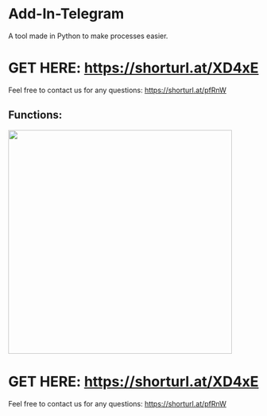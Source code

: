 # Add-In-Telegram
A tool made in Python to make processes easier.

# GET HERE: https://shorturl.at/XD4xE
Feel free to contact us for any questions: https://shorturl.at/pfRnW
## Functions:
<img src='UI1.png' width='450'>

# GET HERE: https://shorturl.at/XD4xE
Feel free to contact us for any questions: https://shorturl.at/pfRnW











